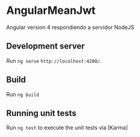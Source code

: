 # AngularMeanJwt

Angular version 4 respondiendo a servidor NodeJS

## Development server

Run `ng serve`  `http://localhost:4200/`. 

## Build

Run `ng build` 


## Running unit tests

Run `ng test` to execute the unit tests via [Karma]